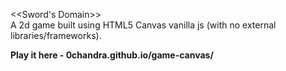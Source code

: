 <<Sword's Domain>>  
A 2d game built using HTML5 Canvas vanilla js (with no external libraries/frameworks).

**Play it here - 0chandra.github.io/game-canvas/**
<!--  -->
